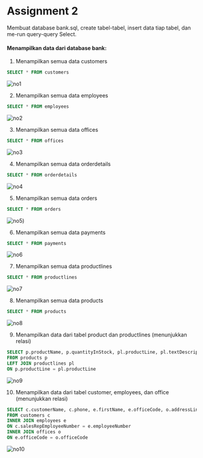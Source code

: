 # Assignment 2

Membuat database bank.sql, create tabel-tabel, insert data tiap tabel, dan me-run query-query Select.

#### Menampilkan data dari database bank:

1. Menampilkan semua data customers
```sql
SELECT * FROM customers
```

![no1](https://github.com/aryarafid/specialization-backend/blob/main/assignment2/image/no1.png)

2.	Menampilkan semua data employees
```sql
SELECT * FROM employees
```

![no2](https://github.com/aryarafid/specialization-backend/blob/main/assignment2/image/no2.png)

3. Menampilkan semua data offices
```sql
SELECT * FROM offices
```

![no3](https://github.com/aryarafid/specialization-backend/blob/main/assignment2/image/no3.png)

4.	Menampilkan semua data orderdetails
```sql
SELECT * FROM orderdetails
```

![no4](https://github.com/aryarafid/specialization-backend/blob/main/assignment2/image/no4.png)

5.	Menampilkan semua data orders
```sql
SELECT * FROM orders
```

![no5](https://github.com/aryarafid/specialization-backend/blob/main/assignment2/image/no5.png))

6.	Menampilkan semua data payments
```sql
SELECT * FROM payments
```

![no6](https://github.com/aryarafid/specialization-backend/blob/main/assignment2/image/no6.png)

7.	Menampilkan semua data productlines
```sql
SELECT * FROM productlines
```

![no7](https://github.com/aryarafid/specialization-backend/blob/main/assignment2/image/no7.png)

8.	Menampilkan semua data products
```sql
SELECT * FROM products
```

![no8](https://github.com/aryarafid/specialization-backend/blob/main/assignment2/image/no8.png)

9.	Menampilkan data dari tabel product dan productlines (menunjukkan relasi)
```sql
SELECT p.productName, p.quantityInStock, pl.productLine, pl.textDescription
FROM products p 
LEFT JOIN productlines pl
ON p.productLine = pl.productLine
```

![no9](https://github.com/aryarafid/specialization-backend/blob/main/assignment2/image/no9.png)

10.	Menampilkan data dari tabel customer, employees, dan office (menunjukkan relasi)
```sql
SELECT c.customerName, c.phone, e.firstName, e.officeCode, o.addressLine1, o.country
FROM customers c
INNER JOIN employees e
ON c.salesRepEmployeeNumber = e.employeeNumber
INNER JOIN offices o
ON e.officeCode = o.officeCode
```

![no10](https://github.com/aryarafid/specialization-backend/blob/main/assignment2/image/no10.png)
